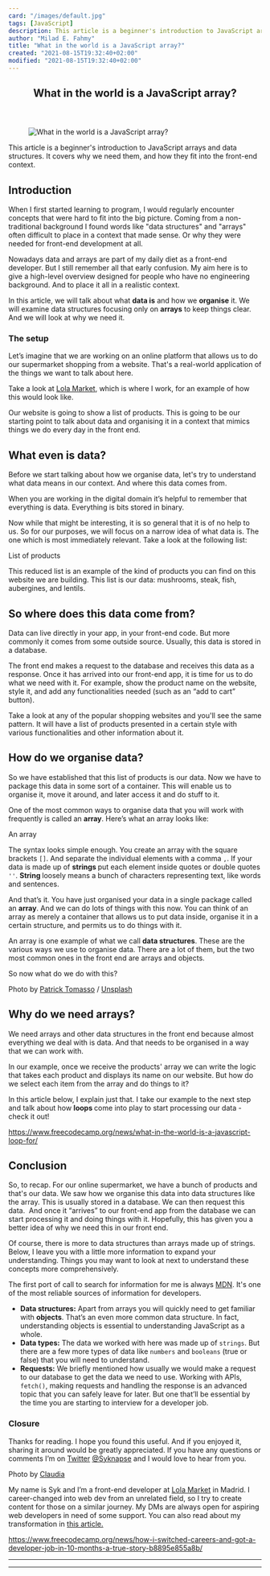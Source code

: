 ```yaml
---
card: "/images/default.jpg"
tags: [JavaScript]
description: This article is a beginner's introduction to JavaScript array
author: "Milad E. Fahmy"
title: "What in the world is a JavaScript array?"
created: "2021-08-15T19:32:40+02:00"
modified: "2021-08-15T19:32:40+02:00"
---
```

<div class="site-wrapper">
<main id="site-main" class="site-main outer">
<div class="inner">
<article class="post-full post tag-javascript tag-arrays tag-100daysofcode ">
<header class="post-full-header">
<h1 class="post-full-title">What in the world is a JavaScript array?</h1>
</header>
<figure class="post-full-image">
<picture>
<source media="(max-width: 700px)" sizes="1px" srcset="data:image/gif;base64,R0lGODlhAQABAIAAAAAAAP///yH5BAEAAAAALAAAAAABAAEAAAIBRAA7 1w">
<source media="(min-width: 701px)" sizes="(max-width: 800px) 400px,
(max-width: 1170px) 700px,
1400px" srcset="/news/content/images/size/w300/2019/09/kimberly-farmer-lUaaKCUANVI-unsplash.jpg 300w,
/news/content/images/size/w600/2019/09/kimberly-farmer-lUaaKCUANVI-unsplash.jpg 600w,
/news/content/images/size/w1000/2019/09/kimberly-farmer-lUaaKCUANVI-unsplash.jpg 1000w,
/news/content/images/size/w2000/2019/09/kimberly-farmer-lUaaKCUANVI-unsplash.jpg 2000w">
<img onerror="this.style.display='none'" src="/news/content/images/size/w2000/2019/09/kimberly-farmer-lUaaKCUANVI-unsplash.jpg" alt="What in the world is a JavaScript array?">
</picture>
</figure>
<section class="post-full-content">
<div class="post-content">
<p>This article is a beginner's introduction to JavaScript arrays and data structures. It covers why we need them, and how they fit into the front-end context.</p>
<h2 id="introduction">Introduction</h2>
<p>When I first started learning to program, I would regularly encounter concepts that were hard to fit into the big picture. Coming from a non-traditional background I found words like "data structures" and "arrays" often difficult to place in a context that made sense. Or why they were needed for front-end development at all.</p>
<p>Nowadays data and arrays are part of my daily diet as a front-end developer. But I still remember all that early confusion. My aim here is to give a high-level overview designed for people who have no engineering background. And to place it all in a realistic context.</p>
<p>In this article, we will talk about what <strong>data is</strong> and how we <strong>organise</strong> it. We will examine data structures focusing only on <strong>arrays</strong> to keep things clear. And we will look at why we need it.</p>
<h3 id="the-setup">The setup</h3>
<p>Let’s imagine that we are working on an online platform that allows us to do our supermarket shopping from a website. That's a real-world application of the things we want to talk about here.</p>
<p>Take a look at <a href="https://lolamarket.com/tienda" rel="noopener">Lola Market</a>, which is where I work, for an example of how this would look like.</p>
<p>Our website is going to show a list of products. This is going to be our starting point to talk about data and organising it in a context that mimics things we do every day in the front end.</p>
<h2 id="what-even-is-data">What even is data?</h2>
<p>Before we start talking about how we organise data, let's try to understand what data means in our context. And where this data comes from.</p>
<p>When you are working in the digital domain it’s helpful to remember that everything is data. Everything is bits stored in binary. </p>
<p>Now while that might be interesting, it is so general that it is of no help to us. So for our purposes, we will focus on a narrow idea of what data is. The one which is most immediately relevant. Take a look at the following list:</p>
<figcaption>List of&nbsp;products</figcaption>
</figure>
<p>This reduced list is an example of the kind of products you can find on this website we are building. This list is our data: mushrooms, steak, fish, aubergines, and lentils.</p>
<h2 id="so-where-does-this-data-come-from">So where does this data come from?</h2>
<p>Data can live directly in your app, in your front-end code. But more commonly it comes from some outside source. Usually, this data is stored in a database. </p>
<p>The front end makes a request to the database and receives this data as a response. Once it has arrived into our front-end app, it is time for us to do what we need with it. For example, show the product name on the website, style it, and add any functionalities needed (such as an “add to cart” button).</p>
<p>Take a look at any of the popular shopping websites and you'll see the same pattern. It will have a list of products presented in a certain style with various functionalities and other information about it.</p>
<h2 id="how-do-we-organise-data">How do we organise data?</h2>
<p>So we have established that this list of products is our data. Now we have to package this data in some sort of a container. This will enable us to organise it, move it around, and later access it and do stuff to it.</p>
<p>One of the most common ways to organise data that you will work with frequently is called an <strong>array</strong>. Here’s what an array looks like:</p>
<figcaption>An array</figcaption>
</figure>
<p>The syntax looks simple enough. You create an array with the square brackets <code>[]</code>. And separate the individual elements with a comma <code>,</code>. If your data is made up of <strong>strings </strong>put each element inside quotes or double quotes <code>''</code>. <strong>String </strong>loosely means a bunch of characters representing text, like words and sentences.</p>
<p>And that’s it. You have just organised your data in a single package called an <strong>array</strong>. And we can do lots of things with this now. You can think of an array as merely a container that allows us to put data inside, organise it in a certain structure, and permits us to do things with it.</p>
<p>An array is one example of what we call <strong>data structures</strong>. These are the various ways we use to organise data. There are a lot of them, but the two most common ones in the front end are arrays and objects.</p>
<p>So now what do we do with this?</p>
<figcaption>Photo by <a href="https://unsplash.com/@impatrickt?utm_source=ghost&amp;utm_medium=referral&amp;utm_campaign=api-credit">Patrick Tomasso</a> / <a href="https://unsplash.com/?utm_source=ghost&amp;utm_medium=referral&amp;utm_campaign=api-credit">Unsplash</a></figcaption>
</figure>
<h2 id="why-do-we-need-arrays">Why do we need arrays?</h2>
<p>We need arrays and other data structures in the front end because almost everything we deal with is data. And that needs to be organised in a way that we can work with.</p>
<p>In our example, once we receive the products' array we can write the logic that takes each product and displays its name on our website. But how do we select each item from the array and do things to it?</p>
<p>In this article below, I explain just that. I take our example to the next step and talk about how <strong>loops </strong>come into play to start processing our data - check it out!</p>
<p><a href="/news/what-in-the-world-is-a-javascript-loop-for/">https://www.freecodecamp.org/news/what-in-the-world-is-a-javascript-loop-for/</a></p>
<h2 id="conclusion">Conclusion</h2>
<p>So, to recap. For our online supermarket, we have a bunch of products and that's our data. We saw how we organise this data into data structures like the array. This is usually stored in a database. We can then request this data. &nbsp;And once it “arrives” to our front-end app from the database we can start processing it and doing things with it. Hopefully, this has given you a better idea of why we need this in our front end.</p>
<p>Of course, there is more to data structures than arrays made up of strings. Below, I leave you with a little more information to expand your understanding. Things you may want to look at next to understand these concepts more comprehensively.</p>
<p>The first port of call to search for information for me is always <a href="https://developer.mozilla.org" rel="noopener">MDN</a>. It's one of the most reliable sources of information for developers.</p>
<ul>
<li><strong>Data structures:</strong> Apart from arrays you will quickly need to get familiar with <strong>objects</strong>. That’s an even more common data structure. In fact, understanding objects is essential to understanding JavaScript as a whole.</li>
<li><strong>Data types:</strong> The data we worked with here was made up of <code>strings</code>. But there are a few more types of data like <code>numbers</code> and <code>booleans</code> (true or false) that you will need to understand.</li>
<li><strong>Requests:</strong> We briefly mentioned how usually we would make a request to our database to get the data we need to use. Working with APIs, <code>fetch()</code>, making requests and handling the response is an advanced topic that you can safely leave for later. But one that’ll be essential by the time you are starting to interview for a developer job.</li>
</ul>
<h3 id="closure">Closure</h3>
<p>Thanks for reading. I hope you found this useful. And if you enjoyed it, sharing it around would be greatly appreciated. If you have any questions or comments I’m on <a href="https://twitter.com/Syknapse" rel="noopener">Twitter</a> <a href="https://twitter.com/Syknapse" rel="noopener">@Syknapse</a> and I would love to hear from you.</p>
<figcaption>Photo by <a href="https://twitter.com/__Santaella">Claudia</a></figcaption>
</figure>
<p>My name is Syk and I’m a front-end developer at <a href="https://twitter.com/Tech_LolaMarket" rel="noopener">Lola Market</a> in Madrid. I career-changed into web dev from an unrelated field, so I try to create content for those on a similar journey. My DMs are always open for aspiring web developers in need of some support. You can also read about my transformation in <a href="https://medium.com/free-code-camp/how-i-switched-careers-and-got-a-developer-job-in-10-months-a-true-story-b8895e855a8b">this article.</a></p>
<p><a href="/news/how-i-switched-careers-and-got-a-developer-job-in-10-months-a-true-story-b8895e855a8b/">https://www.freecodecamp.org/news/how-i-switched-careers-and-got-a-developer-job-in-10-months-a-true-story-b8895e855a8b/</a></p>
</div>
<hr>
<hr>
</section>
</article>
</div>
</main>
</div>
<!-- Google Tag Manager (noscript) -->
<!-- End Google Tag Manager (noscript) -->
